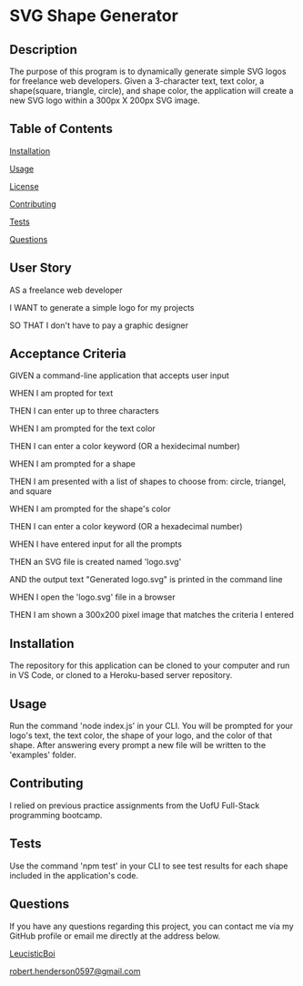 # SVG Shape Generator
  
## Description 
The purpose of this program is to dynamically generate simple SVG logos for freelance web developers. Given a 3-character text, text color, a shape(square, triangle, circle), and shape color, the application will create a new SVG logo within a 300px X 200px SVG image. 
  
## Table of Contents 
[Installation](#installation)

[Usage](#usage)

[License](#license)

[Contributing](#contributing)

[Tests](#tests)

[Questions](#questions)

## User Story
AS a freelance web developer

I WANT to generate a simple logo for my projects

SO THAT I don't have to pay a graphic designer

## Acceptance Criteria

GIVEN a command-line application that accepts user input

WHEN I am propted for text

THEN I can enter up to three characters

WHEN I am prompted for the text color

THEN I can enter a color keyword (OR a hexidecimal number)

WHEN I am prompted for a shape

THEN I am presented with a list of shapes to choose from: circle, triangel, and square

WHEN I am prompted for the shape's color

THEN I can enter a color keyword (OR a hexadecimal number)

WHEN I have entered input for all the prompts

THEN an SVG file is created named 'logo.svg'

AND the output text "Generated logo.svg" is printed in the command line

WHEN I open the 'logo.svg' file in a browser

THEN I am shown a 300x200 pixel image that matches the criteria I entered

## Installation
The repository for this application can be cloned to your computer and run in VS Code, or cloned to a Heroku-based server repository.
  
## Usage
Run the command 'node index.js' in your CLI. You will be prompted for your logo's text, the text color, the shape of your logo, and the color of that shape. After answering every prompt a new file will be written to the 'examples' folder.
  
## Contributing
I relied on previous practice assignments from the UofU Full-Stack programming bootcamp.

## Tests
Use the command 'npm test' in your CLI to see test results for each shape included in the application's code.

## Questions
If you have any questions regarding this project, you can contact me via my GitHub profile or email me directly at the address below.

[LeucisticBoi](https://github.com/LeucisticBoi)

robert.henderson0597@gmail.com
